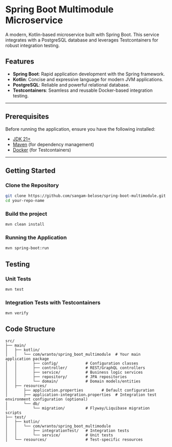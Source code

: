 # Spring Boot Multimodule Microservice

A modern, Kotlin-based microservice built with Spring Boot. This service integrates with a PostgreSQL database and leverages Testcontainers for robust integration testing.

## Features

- **Spring Boot**: Rapid application development with the Spring framework.
- **Kotlin**: Concise and expressive language for modern JVM applications.
- **PostgreSQL**: Reliable and powerful relational database.
- **Testcontainers**: Seamless and reusable Docker-based integration testing.

---

## Prerequisites

Before running the application, ensure you have the following installed:

- [JDK 21+](https://adoptopenjdk.net/)
- [Maven](https://maven.apache.org/) (for dependency management)
- [Docker](https://www.docker.com/) (for Testcontainers)

---

## Getting Started

### Clone the Repository

```bash
git clone https://github.com/sangam-belose/spring-boot-multimodule.git
cd your-repo-name
```

### Build the project

```bash
mvn clean install
```

### Running the Application

```bash
mvn spring-boot:run
```

## Testing
### Unit Tests

```bash
mvn test
```

### Integration Tests with Testcontainers

```bash
mvn verify
```

## Code Structure
```
src/
├── main/
│   ├── kotlin/
│   │   └── com/wranto/spring_boot_multimodule  # Your main application package
│   │       ├── config/            # Configuration classes
│   │       ├── controller/        # REST/GraphQL controllers
│   │       ├── service/           # Business logic services
│   │       ├── repository/        # JPA repositories
│   │       └── domain/            # Domain models/entities
│   ├── resources/
│       ├── application.properties        # Default configuration
│       ├── application-integration.properties  # Integration test environment configuration (optional)
│       └── db/
│           └── migration/         # Flyway/Liquibase migration scripts
├── test/
│   ├── kotlin/
│   │   └── com/wranto/spring_boot_multimodule
│   │       ├── integrationTest/   # Integration tests
│   │       └── service/           # Unit tests
│   └── resources/                 # Test-specific resources

```
